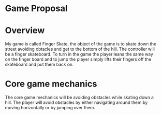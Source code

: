 # Game Proposal

# Overview
My game is called Finger Skate, the object of the game is to skate down the street avoiding obtacles and get to the bottom of the hill. The controller will be a finger skateboard. To turn in the game the player leans the same way on the finger board and to jump the player simply lifts their fingers off the skateboard and put them back on. 

# Core game mechanics
The core game mechanics will be avoiding obstacles while skating down a hill. The player will avoid obstacles by either navigating around them by moving horizontally or by jumping over them.  
